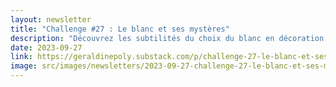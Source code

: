 ```yaml
---
layout: newsletter
title: "Challenge #27 : Le blanc et ses mystères"
description: "Découvrez les subtilités du choix du blanc en décoration d'intérieur. Au-delà de sa neutralité et simplicité, le blanc peut être vibrant et actif. Toutefois, une surutilisation peut rendre un espace impersonnel et affecter votre bien-être psychologique. Apprenez comment rehausser le blanc avec des "faux blancs", des éléments architecturaux contrastés et l'ajout de couleurs complémentaires. Ne négligez pas le pouvoir des couleurs : le vert pour équilibrer, le bleu pour revigorer. Intégrez les nuances et vivez dans un espace harmonieux."
date: 2023-09-27
link: https://geraldinepoly.substack.com/p/challenge-27-le-blanc-et-ses-mysteres
image: src/images/newsletters/2023-09-27-challenge-27-le-blanc-et-ses-mystres.jpg
---
```

